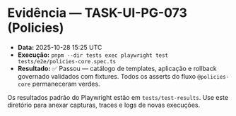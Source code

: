 # Evidência — TASK-UI-PG-073 (Policies)

- **Data:** 2025-10-28 15:25 UTC  
- **Execução:** `pnpm --dir tests exec playwright test tests/e2e/policies-core.spec.ts`
- **Resultado:** ✅ Passou — catálogo de templates, aplicação e rollback governado validados com fixtures. Todos os asserts do fluxo `@policies-core` permaneceram verdes.

Os resultados padrão do Playwright estão em `tests/test-results`. Use este diretório para anexar capturas, traces e logs de novas execuções.
